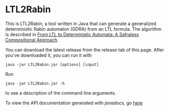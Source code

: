 # LTL2Rabin
This is LTL2Rabin, a tool written in Java that can generate a generalized deterministic Rabin automaton (GDRA) from an LTL formula. The algorithm is described in [From LTL to Deterministic Automata: A Safraless Compositional Approach](http://arxiv.org/pdf/1402.3388.pdf). 

You can download the latest release from the release tab of this page. After you've downloaded it, you can run it with
```
java -jar LTL2Rabin.jar [options] [input]
```
Run 
```
java -jar LTL2Rabin.jar -h
```
to see a description of the command line arguments.

To view the API documentation generated with *javadocs*, go [here](https://github.com/hbibel/LTL2Rabin)
